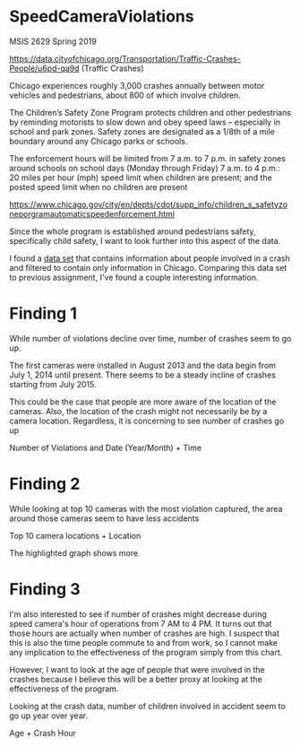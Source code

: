 # SpeedCameraViolations
MSIS 2629 Spring 2019

https://data.cityofchicago.org/Transportation/Traffic-Crashes-People/u6pd-qa9d (Traffic Crashes)

Chicago experiences roughly 3,000 crashes annually between motor vehicles and pedestrians, about 800 of which involve children.

The Children’s Safety Zone Program protects children and other pedestrians by reminding motorists to slow down and obey speed laws – especially in school and park zones. Safety zones are designated as a 1/8th of a mile boundary around any Chicago parks or schools.

The enforcement hours will be limited from 7 a.m. to 7 p.m. in safety zones around schools on school days (Monday through Friday)
7 a.m. to 4 p.m.: 20 miles per hour (mph) speed limit when children are present; and the posted speed limit when no children are present

https://www.chicago.gov/city/en/depts/cdot/supp_info/children_s_safetyzoneporgramautomaticspeedenforcement.html

Since the whole program is established around pedestrians safety, specifically child safety, I want to look further into this aspect of  the data. 

I found a [data set](https://data.cityofchicago.org/Transportation/Traffic-Crashes-People/u6pd-qa9d) that contains information about people involved in a crash and filtered to contain only information in Chicago. Comparing this data set to previous assignment, I've found a couple interesting information.

# Finding 1

While number of violations decline over time, number of crashes seem to go up.

The first cameras were installed in August 2013 and the data begin from July 1, 2014 until present. There seems to be a steady incline of crashes starting from July 2015.

This could be the case that people are more aware of the location of the cameras. Also, the location of the crash might not necessarily be by a camera location. Regardless, it is concerning to see number of crashes go up


Number of Violations and Date (Year/Month) + Time



# Finding 2

While looking at top 10 cameras with the most violation captured, the area around those cameras seem to have less accidents

Top 10 camera locations + Location

The highlighted graph shows more



# Finding 3

I'm also interested to see if number of crashes might decrease during speed camera's hour of operations from 7 AM to 4 PM. It turns out that those hours are actually when number of crashes are high. I suspect that this is also the time people commute to and from work, so I cannot make any implication to the effectiveness of the program simply from this chart.

However, I want to look at the age of people that were involved in the crashes because I believe this will be a better proxy at looking at the effectiveness of the program.

Looking at the crash data, number of children involved in accident seem to go up year over year.  

Age + Crash Hour



